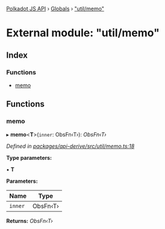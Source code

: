 [Polkadot JS API](../README.md) › [Globals](../globals.md) › ["util/memo"](_util_memo_.md)

# External module: "util/memo"

## Index

### Functions

* [memo](_util_memo_.md#memo)

## Functions

###  memo

▸ **memo**<**T**>(`inner`: ObsFn‹T›): *ObsFn‹T›*

*Defined in [packages/api-derive/src/util/memo.ts:18](https://github.com/polkadot-js/api/blob/e2e8e3fedd/packages/api-derive/src/util/memo.ts#L18)*

**Type parameters:**

▪ **T**

**Parameters:**

Name | Type |
------ | ------ |
`inner` | ObsFn‹T› |

**Returns:** *ObsFn‹T›*
